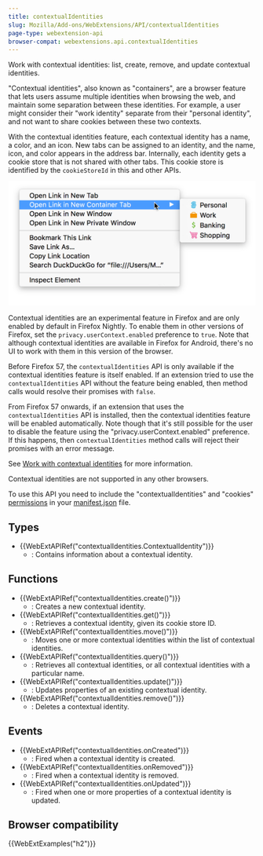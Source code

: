 ```yaml
---
title: contextualIdentities
slug: Mozilla/Add-ons/WebExtensions/API/contextualIdentities
page-type: webextension-api
browser-compat: webextensions.api.contextualIdentities
---
```




Work with contextual identities: list, create, remove, and update contextual identities.

"Contextual identities", also known as "containers", are a browser feature that lets users assume multiple identities when browsing the web, and maintain some separation between these identities. For example, a user might consider their "work identity" separate from their "personal identity", and not want to share cookies between these two contexts.

With the contextual identities feature, each contextual identity has a name, a color, and an icon. New tabs can be assigned to an identity, and the name, icon, and color appears in the address bar. Internally, each identity gets a cookie store that is not shared with other tabs. This cookie store is identified by the `cookieStoreId` in this and other APIs.

![A context menu with "open in new container tab" submenu highlighted. The submenu shows personal, work, banking, and shopping contextual identities.](containers.png)

Contextual identities are an experimental feature in Firefox and are only enabled by default in Firefox Nightly. To enable them in other versions of Firefox, set the `privacy.userContext.enabled` preference to `true`. Note that although contextual identities are available in Firefox for Android, there's no UI to work with them in this version of the browser.

Before Firefox 57, the `contextualIdentities` API is only available if the contextual identities feature is itself enabled. If an extension tried to use the `contextualIdentities` API without the feature being enabled, then method calls would resolve their promises with `false`.

From Firefox 57 onwards, if an extension that uses the `contextualIdentities` API is installed, then the contextual identities feature will be enabled automatically. Note though that it's still possible for the user to disable the feature using the "privacy.userContext.enabled" preference. If this happens, then `contextualIdentities` method calls will reject their promises with an error message.

See [Work with contextual identities](/Mozilla/Add-ons/WebExtensions/Work_with_contextual_identities) for more information.

Contextual identities are not supported in any other browsers.

To use this API you need to include the "contextualIdentities" and "cookies" [permissions](/Mozilla/Add-ons/WebExtensions/manifest.json/permissions) in your [manifest.json](/Mozilla/Add-ons/WebExtensions/manifest.json) file.

## Types

- {{WebExtAPIRef("contextualIdentities.ContextualIdentity")}}
  - : Contains information about a contextual identity.

## Functions

- {{WebExtAPIRef("contextualIdentities.create()")}}
  - : Creates a new contextual identity.
- {{WebExtAPIRef("contextualIdentities.get()")}}
  - : Retrieves a contextual identity, given its cookie store ID.
- {{WebExtAPIRef("contextualIdentities.move()")}}
  - : Moves one or more contextual identities within the list of contextual identities.
- {{WebExtAPIRef("contextualIdentities.query()")}}
  - : Retrieves all contextual identities, or all contextual identities with a particular name.
- {{WebExtAPIRef("contextualIdentities.update()")}}
  - : Updates properties of an existing contextual identity.
- {{WebExtAPIRef("contextualIdentities.remove()")}}
  - : Deletes a contextual identity.

## Events

- {{WebExtAPIRef("contextualIdentities.onCreated")}}
  - : Fired when a contextual identity is created.
- {{WebExtAPIRef("contextualIdentities.onRemoved")}}
  - : Fired when a contextual identity is removed.
- {{WebExtAPIRef("contextualIdentities.onUpdated")}}
  - : Fired when one or more properties of a contextual identity is updated.

## Browser compatibility



{{WebExtExamples("h2")}}
